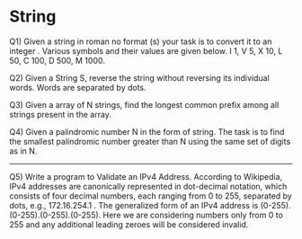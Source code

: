 # String

Q1) Given a string in roman no format (s)  your task is to convert it to an integer . Various symbols and their values are given below.
      I 1, 
      V 5,
      X 10,
      L 50,
      C 100,
      D 500,
      M 1000.
      
Q2) Given a String S, reverse the string without reversing its individual words. Words are separated by dots.

Q3) Given a array of N strings, find the longest common prefix among all strings present in the array.

Q4) Given a palindromic number N in the form of string. The task is to find the smallest palindromic number greater than N using the same set of digits as in N.

****************************************************************************************************************************************************************

Q5) Write a program to Validate an IPv4 Address. According to Wikipedia, IPv4 addresses are canonically represented in dot-decimal notation, which consists of four     decimal numbers, each ranging from 0 to 255, separated by dots, e.g., 172.16.254.1 . The generalized form of an IPv4 address is (0-255).(0-255).(0-255).(0-255).     Here we are considering numbers only from 0 to 255 and any additional leading zeroes will be considered invalid.
